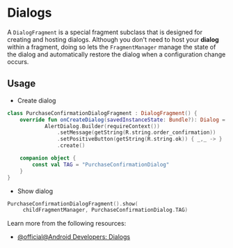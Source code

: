 # Dialogs

A `DialogFragment` is a special fragment subclass that is designed for creating and hosting dialogs. Although you don't need to host your **dialog** within a fragment, doing so lets the `FragmentManager` manage the state of the dialog and automatically restore the dialog when a configuration change occurs.

## Usage
- Create dialog
```kotlin
class PurchaseConfirmationDialogFragment : DialogFragment() {
    override fun onCreateDialog(savedInstanceState: Bundle?): Dialog =
            AlertDialog.Builder(requireContext())
                .setMessage(getString(R.string.order_confirmation))
                .setPositiveButton(getString(R.string.ok)) { _,_ -> }
                .create()

    companion object {
        const val TAG = "PurchaseConfirmationDialog"
    }
}
```
- Show dialog
```kotlin
PurchaseConfirmationDialogFragment().show(
     childFragmentManager, PurchaseConfirmationDialog.TAG)
```

Learn more from the following resources:

- [@official@Android Developers: Dialogs](https://developer.android.com/guide/fragments/dialogs)